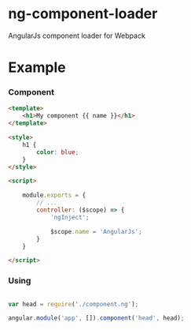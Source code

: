 # ng-component-loader

AngularJs component loader for Webpack

# Example

### Component

```html
<template>
    <h1>My component {{ name }}</h1>
</template>

<style>
    h1 {
        color: blue;
    }
</style>

<script>

    module.exports = {
        // ...
        controller: ($scope) => {
            'ngInject';

            $scope.name = 'AngularJs';
        }
    }

</script>
```

### Using
```js

var head = require('./component.ng');

angular.module('app', []).component('head', head);

```
